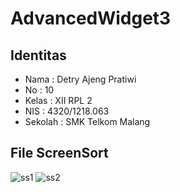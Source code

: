 # AdvancedWidget3

## Identitas
* Nama : Detry Ajeng Pratiwi
* No : 10
* Kelas : XII RPL 2
* NIS : 4320/1218.063
* Sekolah : SMK Telkom Malang

## File ScreenSort
![ss1](http://imageshack.com/a/img921/6476/dCvgN8.png)
![ss2](http://imageshack.com/a/img921/1865/LfE81g.png)
